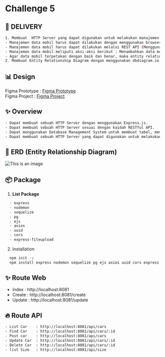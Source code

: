 # Challenge 5
## 🚚 DELIVERY

```sh
1. Membuat  HTTP Server yang dapat digunakan untuk melakukan manajemen data mobil
- Manajemen data mobil harus dapat dilakukan dengan menggunakan browser, sesuai dengan desain yang tertera
- Manajemen data mobil harus dapat dilakukan melalui REST API (Menggunakan Postman)
- Manajemen data mobil meliputi aksi-aksi berikut : Menambahkan data mobil, Memodifikasi data mobil yang sudah ada, Menghapus data mobil yang sudah ada, Melihat daftar - mobil yang tersedia di dalam database
- Agar data mobil terpetakan dengan baik dan benar, maka entity relationship diagram harus tertera di dalam source code dari HTTP Server tersebut.
2. Membuat Entity Relationship Diagram dengan menggunakan dbdiagram.io
```
## 📊 Design

Figma Prototype : [Figma Prototype](https://www.figma.com/proto/H6xTtBW9Kzlf09nYnitvbH/BCR---Car-Management-Dashboard?node-id=18344%3A7128&scaling=scale-down-width&page-id=18343%3A5831&starting-point-node-id=18344%3A7128&hide-ui=1)<br>
Figma Project   : [Figma Project](https://www.figma.com/file/H6xTtBW9Kzlf09nYnitvbH/BCR---Car-Management-Dashboard?node-id=18344%3A7128)

## ✨ Overview
```sh
- Dapat membuat sebuah HTTP Server dengan menggunakan Express.js.
- Dapat membuat sebuah HTTP Server sesuai dengan kaidah RESTful API.
- Dapat menggunakan Database Management System untuk membuat tabel, memodifikasi tabel, dan melakukan operasi CRUD.
- Dapat membuat sebuah HTTP Server yang dapat digunakan untuk melakukan operasi CRUD ke dalam Database melalui HTTP Request.
```

## 🔎 ERD (Entity Relationship Diagram)

![This is an image](https://res.cloudinary.com/dhuvbrmgg/image/upload/v1650769770/Binar%20Library/erd-rental-cars_niq7e5.png)

## 📦 Package

1. **List Package**

```sh
  - express
  - nodemon
  - sequelize
  - pg
  - ejs
  - axios
  - uuid
  - cors
  - express-fileupload
```

2. Installation

```sh
  npm init -y
  npm install express nodemon sequelize pg ejs axios uuid cors express-fileupload
```

## ✨ Route Web

- Index : http://localhost:8081
- Create : http://localhost:8081/create
- Update : http://localhost:8081/update
 
## 🔥 Route API

```sh
- List Car    : http://localhost:8081/api/cars
- Find Car    : http://localhost:8081/api/cars/:id
- Post car    : http://localhost:8081/api/cars
- Update Car  : http://localhost:8081/api/cars/:id
- Delete Car  : http://localhost:8081/api/cars/:id
- list Size   : http://localhost:8081/api/size
```
